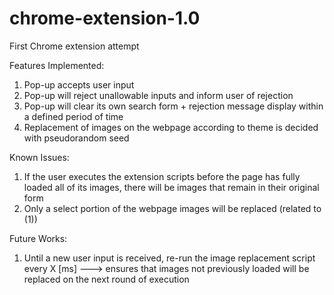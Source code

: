 # chrome-extension-1.0
First Chrome extension attempt

Features Implemented: 
1. Pop-up accepts user input 
2. Pop-up will reject unallowable inputs and inform user of rejection 
3. Pop-up will clear its own search form + rejection message display within a defined period of time 
4. Replacement of images on the webpage according to theme is decided with pseudorandom seed 

Known Issues: 
1. If the user executes the extension scripts before the page has fully loaded all of its images, there will be images that remain in their original form
2. Only a select portion of the webpage images will be replaced (related to (1)) 

Future Works: 
1. Until a new user input is received, re-run the image replacement script every X [ms] ---> ensures that images not previously loaded will be replaced on the next round of execution 
